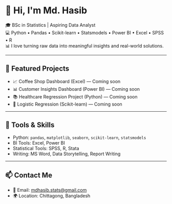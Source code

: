 # 👋 Hi, I'm Md. Hasib

🎓 BSc in Statistics | Aspiring Data Analyst  
💻 Python • Pandas • Scikit-learn • Statsmodels • Power BI • Excel • SPSS • R  
📊 I love turning raw data into meaningful insights and real-world solutions.

---

## 🚀 Featured Projects
- 📈 Coffee Shop Dashboard (Excel) — Coming soon  
- 📊 Customer Insights Dashboard (Power BI) — Coming soon  
- 📚 Healthcare Regression Project (Python) — Coming soon  
- 🧪 Logistic Regression (Scikit-learn) — Coming soon  

---

## 🧠 Tools & Skills

- Python: `pandas`, `matplotlib`, `seaborn`, `scikit-learn`, `statsmodels`
- BI Tools: Excel, Power BI
- Statistical Tools: SPSS, R, Stata
- Writing: MS Word, Data Storytelling, Report Writing

---

## 📫 Contact Me

- 📧 Email: mdhasib.stats@gmail.com  
- 🌍 Location: Chittagong, Bangladesh  


<!--
**mdhasibstats/mdhasibstats** is a ✨ _special_ ✨ repository because its `README.md` (this file) appears on your GitHub profile.

Here are some ideas to get you started:

- 🔭 I’m currently working on ...
- 🌱 I’m currently learning ...
- 👯 I’m looking to collaborate on ...
- 🤔 I’m looking for help with ...
- 💬 Ask me about ...
- 📫 How to reach me: ...
- 😄 Pronouns: ...
- ⚡ Fun fact: ...
-->
